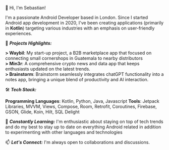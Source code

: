 👋 Hi, I'm Sebastian!

I'm a passionate Android Developer based in London. Since I started Android app development in 2020, I've been creating applications (primarily in **Kotlin**) targeting various industries with an emphasis on user-friendly experiences.

🚀 ***Projects Highlights:***

**> Waybil**: My start-up project, a B2B marketplace app that focused on connecting small cornershops in Guatemala to nearby distributors \
**> Min3r**: A comprehensive crypto news and data app that keeps enthusiasts updated on the latest trends. \
**> Brainstorm**: Brainstorm seamlessly integrates chatGPT functionality into a notes app, bringing a unique blend of productivity and AI interaction.

🛠️ ***Tech Stack:***

**Programming Languages**: Kotlin, Python, Java, Javascript
**Tools**: Jetpack Libraries, MVVM, Views, Compose, Room, Retrofit, Coroutines, Firebase, GSON, Glide, Koin, Hilt, SQL Delight

🌱 ***Constantly Learning:***
I'm enthusiastic about staying on top of tech trends and do my best to stay up to date on everything Android related in addition to experimenting with other languages and technologies

📫 ***Let's Connect:***
I'm always open to collaborations and discussions.




